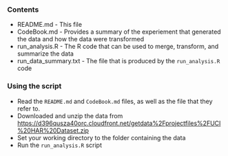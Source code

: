 ### Contents

  * README.md - This file
  * CodeBook.md - Provides a summary of the experiement that generated the data and how the data were transformed
  * run_analysis.R - The R code that can be used to merge, transform, and summarize the data
  * run_data_summary.txt - The file that is produced by the `run_analysis.R` code


### Using the script

  * Read the `README.md` and `CodeBook.md` files, as well as the file that they refer to.
  * Downloaded and unzip the data from https://d396qusza40orc.cloudfront.net/getdata%2Fprojectfiles%2FUCI%20HAR%20Dataset.zip
  * Set your working directory to the folder containing the data
  * Run the `run_analysis.R` script